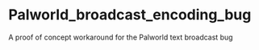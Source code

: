# Palworld_broadcast_encoding_bug
A proof of concept workaround for the Palworld text broadcast bug
